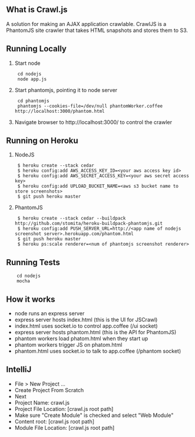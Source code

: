 ## What is Crawl.js

A solution for making an AJAX application crawlable. 
CrawlJS is a PhantomJS site crawler that takes HTML
snapshots and stores them to S3.

## Running Locally
1. Start node 

        cd nodejs
        node app.js

2. Start phantomjs, pointing it to node server

        cd phantomjs
        phantomjs --cookies-file=/dev/null phantomWorker.coffee http://localhost:3000/phantom.html

3. Navigate browser to http://localhost:3000/ to control the crawler

## Running on Heroku 

1. NodeJS


        $ heroku create --stack cedar
        $ heroku config:add AWS_ACCESS_KEY_ID=<your aws access key id>
        $ heroku config:add AWS_SECRET_ACCESS_KEY=<your aws secret access key>
        $ heroku config:add UPLOAD_BUCKET_NAME=<aws s3 bucket name to store screenshots>
        $ git push heroku master

2. PhantomJS


        $ heroku create --stack cedar --buildpack http://github.com/stomita/heroku-buildpack-phantomjs.git
        $ heroku config:add PUSH_SERVER_URL=http://<app name of nodejs screenshot server>.herokuapp.com/phantom.html
        $ git push heroku master
        $ heroku ps:scale renderer=<num of phantomjs screenshot renderer>

## Running Tests

        cd nodejs
        mocha


## How it works

- node runs an express server
- express server hosts index.html (this is the UI for JSCrawl)
- index.html uses socket.io to control app.coffee (/ui socket) 
- express server hosts phantom.html (this is the API for PhantomJS)
- phantom workers load phatom.html when they start up
- phantom workers trigger JS on phatom.html
- phantom.html uses socket.io to talk to app.coffee (/phantom socket) 


## IntelliJ

- File > New Project ... 
- Create Project From Scratch
- Next
- Project Name: crawl.js
- Project File Location: [crawl.js root path]
- Make sure "Create Module" is checked and select "Web Module"
- Content root: [crawl.js root path]
- Module File Location: [crawl.js root path]



